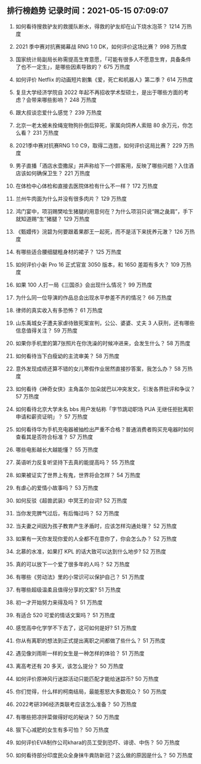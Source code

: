 
## 排行榜趋势 记录时间：2021-05-15 07:09:07
  
  1. 如何看待搜救驴友的救援队断水，得救的驴友却在山下烧水泡茶？ 1214 万热度
    
  2. 2021 季中赛对抗赛揭幕战 RNG 1:0 DK，如何评价这场比赛？ 998 万热度
    
  3. 国家统计局副局长称需提高生育意愿，「可能有很多人不愿意生育，具备条件了也不一定生」，是哪些因素导致的？ 675 万热度
    
  4. 如何评价 Netflix 的动画短片剧集《爱，死亡和机器人》第二季？ 614 万热度
    
  5. 复旦大学经济学院自 2022 年起不再招收学术型硕士，是出于哪些方面的考虑？会带来哪些影响？ 248 万热度
    
  6. 跟大叔谈恋爱什么感觉？ 239 万热度
    
  7. 北京一老太被未拴绳宠物狗扑倒后猝死，家属向饲养人索赔 80 余万元，你怎么看？ 231 万热度
    
  8. 2021季中赛对抗赛RNG 1:0 C9，取得二连胜，如何评价这局比赛？ 229 万热度
    
  9. 男子直播「酒店水壶撒尿」并声称给下一个顾客用，反映了哪些问题？入住酒店该如何确保卫生？ 221 万热度
    
  10. 在体检中心体检和直接去医院体检有什么不一样？ 172 万热度
    
  11. 兰州牛肉面为什么并没有很多肉片？ 129 万热度
    
  12. 鸿门宴中，项羽赐樊哙生猪腿的用意何在？为什么项羽只说“赐之彘肩”，手下就知道赐“生”猪腿？ 129 万热度
    
  13. 《甄嬛传》浣碧为何要跟着果郡王一起死，而不是活下来抚养元澈？ 126 万热度
    
  14. 有哪些适合腰细腿粗身材的裙子？ 125 万热度
    
  15. 如何评价小新 Pro 16 正式官宣 3050 版本，和 1650 差距有多大？ 109 万热度
    
  16. 如果 100 人打一局《三国杀》会出现什么情况？ 99 万热度
    
  17. 为什么同一位导演的作品总会出现水平参差不齐的情况？ 66 万热度
    
  18. 律师的真实收入有多恐怖？ 61 万热度
    
  19. 山东禹城女子遭夫家虐待致死案宣判，公公、婆婆、丈夫 3 人获刑，还有哪些信息值得关注？ 59 万热度
    
  20. 如果你手机里的第7张照片在你洗澡的时候冲进来，会发生什么？ 58 万热度
    
  21. 如何看待当下白瘦幼的主流审美？ 58 万热度
    
  22. 意外发现成绩还算不错的女儿寒假作业居然直接抄答案，我怎么办？ 58 万热度
    
  23. 如何看待《神奇女侠》主角盖尔·加朵就巴以冲突发文，引发各界批评和争议？ 57 万热度
    
  24. 如何看待北京大学未名 bbs 用户发帖称「字节跳动职场 PUA 无继任拒批离职申请和薪资证明」？ 57 万热度
    
  25. 如何看待华为手机充电器被抽检出严重不合格？普通消费者购买充电器时如何查看其是否符合标准？ 57 万热度
    
  26. 哪些电影越长大越能懂？ 55 万热度
    
  27. 英语听力反复听坚持下去真的能提高吗？ 55 万热度
    
  28. 如果被证实了世界上有鬼，世界将会怎样？ 54 万热度
    
  29. 有虐心的爱情小故事吗？ 53 万热度
    
  30. 如何反驳《超兽武装》中冥王的台词? 52 万热度
    
  31. 当你发完脾气过后，有后悔过吗？ 52 万热度
    
  32. 当夫妻之间因为孩子教育产生矛盾时，应该怎样沟通处理？ 52 万热度
    
  33. 如果有一天你发现你爱的人全都不在意你了，你会怎么办？ 52 万热度
    
  34. 北慕的水准，如果打 KPL 的话大致可以达到什么地步? 52 万热度
    
  35. 真的可以放下一个爱了很多年的人吗？ 52 万热度
    
  36. 有哪些《劳动法》里的小常识可以保护自己？ 51 万热度
    
  37. 有哪些超级温柔且值得分享的文案? 51 万热度
    
  38. 初一才开始努力来得及吗？ 51 万热度
    
  39. 有适合 520 可爱的情话文案吗？ 51 万热度
    
  40. 感觉高中化学学不下去了，这可如何是好? 51 万热度
    
  41. 你从有离职的想法到正式提出离职之间都做了些什么？ 51 万热度
    
  42. 遇见像刘雨昕一样的女生是一种怎样的体验？ 51 万热度
    
  43. 离高考还有 20 多天，该怎么提分？ 50 万热度
    
  44. 如何评价原神风行迷踪活动只能匹配才能给迷踪币? 50 万热度
    
  45. 你们觉得，什么样的柯南结局，最能惹怒大多数观众？ 50 万热度
    
  46. 2022考研396经济类联考应该怎么准备？ 50 万热度
    
  47. 有哪些把凉拌菜做得好吃的秘诀？ 50 万热度
    
  48. 狠下心减肥的女生有多可怕？ 50 万热度
    
  49. 如何评价EVA制作公司khara的员工受到恐吓、诽谤、中伤？ 50 万热度
    
  50. 如何看待部分印度民众全身抹牛粪防新冠？这么做的原因是什么？ 50 万热度
    
